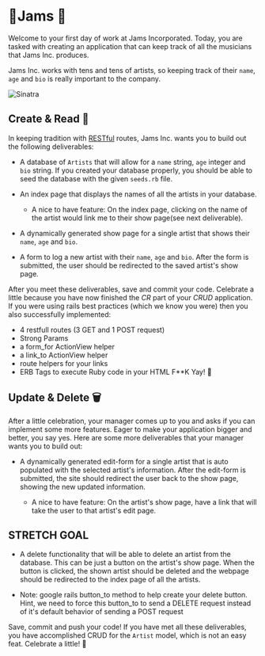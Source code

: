 #  🎸Jams 🎸
Welcome to your first day of work at Jams Incorporated. Today, you are tasked with creating an application that can keep track of all the musicians that Jams Inc. produces.

Jams Inc. works with tens and tens of artists, so keeping track of their `name`, `age` and `bio` is really important to the company.

![Sinatra](https://raw.githubusercontent.com/bmizerany/sinatra/work/lib/sinatra/images/404.png)

## Create & Read 📓
In keeping tradition with [RESTful](http://www.restular.com/) routes, Jams Inc. wants you to build out the following deliverables:

* A database of `Artists` that will allow for a `name` string, `age` integer and `bio` string. If you created your database properly, you should be able to seed the database with the given `seeds.rb` file.

* An index page that displays the names of all the artists in your database.

  * A nice to have feature: On the index page, clicking on the name of the artist would link me to their show page(see next deliverable).


* A dynamically generated show page for a single artist that shows their `name`, `age` and `bio`.

* A form to log a new artist with their `name`, `age` and `bio`. After the form is submitted, the user should be redirected to the saved artist's show page.

After you meet these deliverables, save and commit your code. Celebrate a little because you have now finished the *CR* part of your *CRUD* application.
If you were using rails best practices (which we know you were) then you also successfully implemented:
- 4 restfull routes (3 GET and 1 POST request)
- Strong Params
- a form_for ActionView helper 
- a link_to ActionView helper
- route helpers for your links
- ERB Tags to execute Ruby code in your HTML
 F**K Yay! 💯

## Update & Delete 🗑
After a little celebration, your manager comes up to you and asks if you can implement some more features. Eager to make your application bigger and better, you say yes. Here are some more deliverables that your manager wants you to build out:

* A dynamically generated edit-form for a single artist that is auto populated with the selected artist's information. After the edit-form is submitted, the site should redirect the user back to the show page, showing the new updated information.

  * A nice to have feature: On the artist's show page, have a link that will take the user to that artist's edit page.

## STRETCH GOAL

* A delete functionality that will be able to delete an artist from the database. This can be just a button on the artist's show page. When the button is clicked, the shown artist should be deleted and the webpage should be redirected to the index page of all the artists.

* Note: google rails button_to method to help create your delete button. Hint, we need to force this button_to to send a DELETE request instead of it's default behavior of sending a POST request

Save, commit and push your code! If you have met all these deliverables, you have accomplished CRUD for the `Artist` model, which is not an easy feat. Celebrate a little! 🎉


